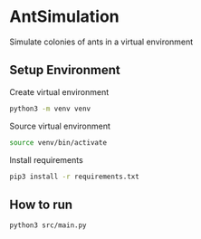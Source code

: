 # AntSimulation
Simulate colonies of ants in a virtual environment


## Setup Environment

Create virtual environment
```bash
python3 -m venv venv
```

Source virtual environment
```bash
source venv/bin/activate
```

Install requirements
```bash
pip3 install -r requirements.txt
```

## How to run

```bash
python3 src/main.py
```